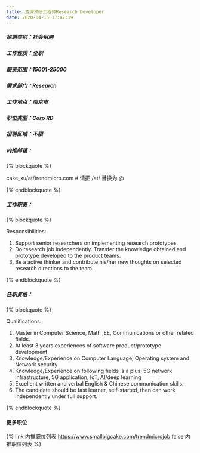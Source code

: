 ```yaml
---
title: 资深预研工程师Research Developer
date: 2020-04-15 17:42:19
---
```

##### 招聘类别：社会招聘
##### 工作性质：全职
##### 薪资范围：15001-25000
##### 需求部门：Research
##### 工作地点：南京市
##### 职位类型：Corp RD
##### 招聘区域：不限 
##### 内推邮箱：
{% blockquote %}  

cake_xu/at/trendmicro.com # 请把 /at/ 替换为 @

{% endblockquote %}

##### 工作职责：
{% blockquote %}  

Responsibilities:
1. Support senior researchers on implementing research prototypes.
2. Do research job independently. Transfer the knowledge obtained and prototype developed to the product teams.
3. Be a active thinker and contribute his/her new thoughts on selected research directions to the team.

{% endblockquote %}

##### 任职资格：
{% blockquote %}  

Qualifications:
1. Master in Computer Science, Math ,EE, Communications or other related fields.
2. At least 3 years experiences of software product/prototype development
3. Knowledge/Experience on Computer Language, Operating system and Network security
4. Knowledge/Experience on following fields is a plus: 5G network infrastructure, 5G application, IoT, AI/deep learning  
5. Excellent written and verbal English & Chinese communication skills.
6. The candidate should be fast learner, self-started, then can work independently under full support.

{% endblockquote %}

#### 更多职位
{% link 内推职位列表 https://www.smallbigcake.com/trendmicrojob false 内推职位列表 %}
